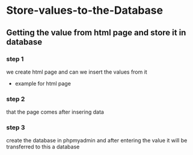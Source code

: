 # Store-values-to-the-Database
## Getting the value from html page and store it in database

### step 1
we create html page and can we insert the values from it
- example for html page 


### step 2
that the page comes after insering data 


### step 3 
create the database in phpmyadmin and after entering the value it will be transferred to this a database
